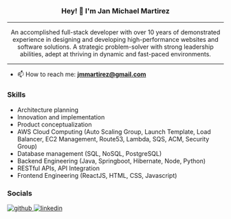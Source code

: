 
<h3 align="center"> Hey! 👋  I'm Jan Michael Martirez </h3>

___

<p align="center">An accomplished full-stack developer with over 10 years of demonstrated experience in designing and developing high-performance websites and software solutions. A strategic problem-solver with strong leadership abilities, adept at thriving in dynamic and fast-paced environments. </p>

___

- 📫 How to reach me: **jmmartirez@gmail.com**
  
### Skills 

- Architecture planning
- Innovation and implementation
- Product conceptualization
- AWS Cloud Computing (Auto Scaling Group, Launch Template, Load Balancer, EC2 Management, Route53, Lambda, SQS, ACM, Security Group)
- Database management (SQL, NoSQL, PostgreSQL)
- Backend Engineering (Java, Springboot, Hibernate, Node, Python)
- RESTful APIs, API Integration
- Frontend Engineering (ReactJS, HTML, CSS, Javascript)

### Socials
<a href="https://github.com/kukulogy" target="_blank">
<img src=https://img.shields.io/badge/github-%2324292e.svg?&style=for-the-badge&logo=github&logoColor=white alt=github style="margin-bottom: 5px;" />
</a>
<a href="https://linkedin.com/in/jmmartirez" target="_blank">
<img src=https://img.shields.io/badge/linkedin-%231E77B5.svg?&style=for-the-badge&logo=linkedin&logoColor=white alt=linkedin style="margin-bottom: 5px;" />
</a>
